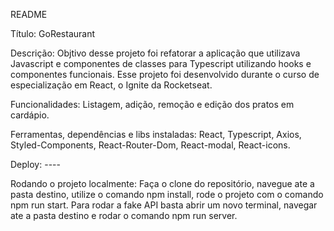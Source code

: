 README

Título: GoRestaurant

Descrição: Objtivo desse projeto foi refatorar a aplicação que utilizava Javascript e componentes de classes para Typescript utilizando hooks e componentes funcionais.
Esse projeto foi desenvolvido durante o curso de especialização em React, o Ignite da Rocketseat.

Funcionalidades: Listagem, adição, remoção e edição dos pratos em cardápio.

Ferramentas, dependências e libs instaladas: React, Typescript, Axios, Styled-Components, React-Router-Dom, React-modal, React-icons.

Deploy: ----

Rodando o projeto localmente: Faça o clone do repositório, navegue ate a pasta destino, utilize o comando npm install, rode o projeto com o comando npm run start.
Para rodar a fake API basta abrir um novo terminal, navegar ate a pasta destino e rodar o comando npm run server.

